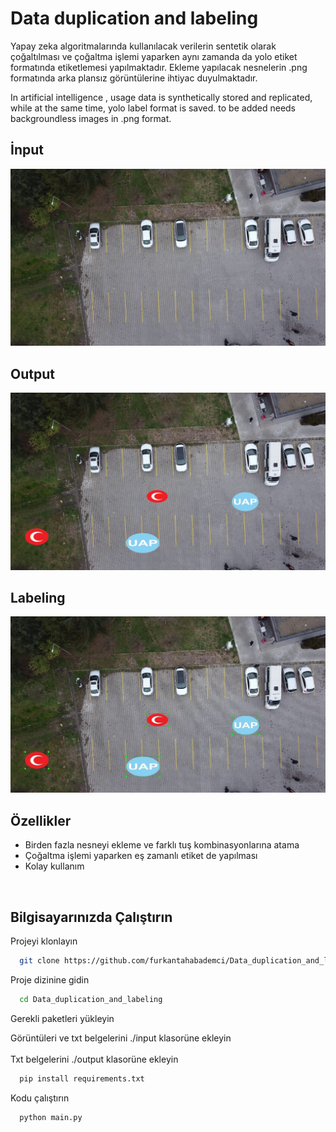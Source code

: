 
# Data duplication and labeling

Yapay zeka algoritmalarında kullanılacak verilerin sentetik olarak çoğaltılması ve çoğaltma işlemi yaparken aynı zamanda da yolo etiket formatında etiketlemesi yapılmaktadır. Ekleme yapılacak nesnelerin .png formatında arka plansız görüntülerine ihtiyac duyulmaktadır.


In artificial intelligence , usage data is synthetically stored and replicated, while at the same time, yolo label format is saved. to be added needs backgroundless images in .png format.


## İnput

<img src="https://raw.githubusercontent.com/furkantahabademci/Data_duplication_and_labeling/main/examples/input.jpeg" width="700"/>


## Output

<img src="https://raw.githubusercontent.com/furkantahabademci/Data_duplication_and_labeling/main/examples/output.jpeg" width="700"/>


## Labeling

<img src="https://raw.githubusercontent.com/furkantahabademci/Data_duplication_and_labeling/main/examples/labelimg.jpg" width="700"/>

<br>


## Özellikler

- Birden fazla nesneyi ekleme ve farklı tuş kombinasyonlarına atama
- Çoğaltma işlemi yaparken eş zamanlı etiket de yapılması
- Kolay kullanım

<br>

  
## Bilgisayarınızda Çalıştırın

Projeyi klonlayın

```bash
  git clone https://github.com/furkantahabademci/Data_duplication_and_labeling.git
```

Proje dizinine gidin

```bash
  cd Data_duplication_and_labeling
```

Gerekli paketleri yükleyin


Görüntüleri ve txt belgelerini ./input klasorüne ekleyin 
<br>
<br>
Txt belgelerini ./output klasorüne ekleyin 
<br>


```bash
  pip install requirements.txt
```

Kodu çalıştırın

```bash
  python main.py
```

  

    